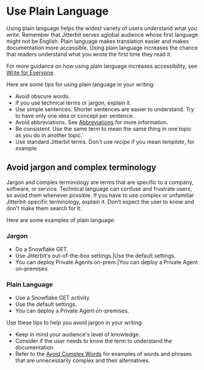 # Use Plain Language
Using plain language helps the widest variety of users understand what you write. Remember that Jitterbit serves aglobal audience whose first language might not be English. Plain language makes translation easier and makes documentation more accessible. Using plain language increases the chance that readers understand what you wrote the first time they read it.

For more guidance on how using plain language increases accessibility, see [Write for Everyone](everyone.md).

Here are some tips for using plain language in your writing:

* Avoid obscure words.
* If you use technical terms or jargon, explain it.
* Use simple sentences. Shorter sentences are easier to understand. Try to have only one idea or concept per sentence.
* Avoid abbreviations. See [Abbreviations](abbrev.md) for more information.
* Be consistent. Use the same term to mean the same thing in one topic as you do in another topic.'
* Use standard Jitterbit terms. Don't use *recipe* if you mean *template*, for example.

## Avoid jargon and complex terminology
Jargon and complex terminology are terms that are specific to a company, software, or service. Technical language  can confuse and frustrate users, so avoid them whenever possible. If you have to use complex or unfamiliar Jitterbit-specific terminology, explain it. Don't expect the user to know and don't make them search for it.

Here are some examples of plain language:

### Jargon
* Do a Snowflake GET.
* Use Jitterbit's out-of-the-box settings.|Use the default settings.
* You can deploy Private Agents on-prem.|You can deploy a Private Agent on-premises.

### Plain Language
* Use a Snowflake GET activity.
* Use the default settings.
* You can deploy a Private Agent on-premises.

Use these tips to help you avoid jargon in your writing:
* Keep in mind your audience's level of knowledge.
* Consider if the user needs to know the term to understand the documentation.
* Refer to the [Avoid Complex Words](avoidcomplexwords.md) for examples of words and phrases that are unnecessarily complex and their alternatives. 

